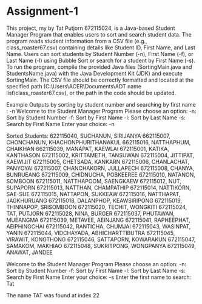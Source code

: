 # Assignment-1

This project, my by Tat Putjorn 672115024, is a Java-based Student Manager Program that enables users to sort and search student data. The program reads student information from a CSV file (e.g., class_roaster67.csv) containing details like Student ID, First Name, and Last Name. Users can sort students by Student Number (-n), First Name (-f), or Last Name (-l) using Bubble Sort or search for a student by First Name (-s). To run the program, compile the provided Java files (SortingMain.java and StudentsName.java) with the Java Development Kit (JDK) and execute SortingMain. The CSV file should be correctly formatted and located at the specified path (C:\Users\ACER\Documents\ADT name list\class_roaster67.csv), or the path in the code should be updated.

Example Outputs by sorting by student number and searching by first name : 
-n
Welcome to the Student Manager Program
Please choose an option:
-n: Sort by Student Number
-f: Sort by First Name
-l: Sort by Last Name
-s: Search by First Name
Enter your choice: -n

Sorted Students:
622115040, SUCHANUN, SIRIJANYA
662115007, CHONCHANUN, KHACHONPHURITHANAKUL
662115016, NATTHAPHUM, CHAIKHAN
662115039, MANAPAT, KAEWLAI
672115001, KATIKA, KANTHASON
672115002, KRITTAMETH, TANSUWAN
672115004, JITTIPAT, KAEWIJIT
672115005, CHETSADA, KANKARN
672115006, CHANLACHAT, PANYOYAI
672115007, CHANCHAKORN, JULLAPECH
672115008, CHANYA, BUNRUEANG
672115009, CHIDNUCHA, POBKEEREE
672115010, NATANON, SOMBOON
672115011, NATTHAPOOM, SAENGKAEW
672115012, NUT, SUPAPORN
672115013, NATTHAN, CHAMPATHIP
672115014, NATTIKORN, SAE-SUE
672115015, NATTAPON, SUKKEAW
672115016, NATTHAPAT, JAGKHURUANG
672115018, DALANPHOP, KEAWSIRIPONG
672115019, THINNAPOP, SRISOMBOON
672115020, TECHIT, WONGKITI
672115024, TAT, PUTJORN
672115028, NINA, BURGER
672115037, PHUTAWAN, MUEANGMA
672115039, METAVEE, AEINJANG
672115041, RAPHEEPHAT, AEIPHINGCHAI
672115042, RANTICHA, CHUMJAI
672115043, WASINPAT, YANIN
672115044, VIDCHAYADA, ABHICHARTTIBUTRA
672115045, VIRAWIT, KONGTHONG
672115046, SATTAPORN, KOWARAKUN
672115047, SAMAKOM, MAKHIAO
672115048, SUKRITPONG, WONGPANYA
672115049, ANAWAT, JANDEE

Welcome to the Student Manager Program
Please choose an option:
-n: Sort by Student Number
-f: Sort by First Name
-l: Sort by Last Name
-s: Search by First Name
Enter your choice: -s
Enter the first name to search: Tat

The name TAT was found at index 22





